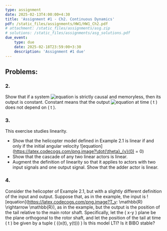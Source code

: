 ```yaml
---
type: assignment
date: 2025-02-13T4:00:00+4:30
title: 'Assignment #1 - Ch2. Continuous Dynamics'
pdf: /static_files/assignments/HW1/HW1_Ch2.pdf
# attachment: /static_files/assignments/asg.zip
# solutions: /static_files/assignments/asg_solutions.pdf
due_event: 
    type: due
    date: 2025-02-18T23:59:00+3:30
    description: 'Assignment #1 due'
---
```


## Problems:

### 2. 
Show that if a system ![equation](https://latex.codecogs.com/png.image?A^\mathbb{R}%20\rightarrow%20B^\mathbb{R}) is strictly causal and memoryless, then its output is constant. Constant means that the output ![equation](https://latex.codecogs.com/png.image?(S(x))(t)) at time \( t \) does not depend on \( t \).



### 3. 
This exercise studies linearity.
* Show that the helicopter model defined in Example 2.1 is linear if and only if the initial angular velocity ![equation](https://latex.codecogs.com/png.image?\dot{\theta}_{y}(0) = 0)
* Show that the cascade of any two linear actors is linear.
* Augment the definition of linearity so that it applies to actors with two input signals and one output signal. Show that the adder actor is linear.


### 4. 
Consider the helicopter of Example 2.1, but with a slightly different definition of the input and output. Suppose that, as in the example, the input is ![equation](https://latex.codecogs.com/png.image?T_y: \mathbb{R} \rightarrow \mathbb{R}), as in the example, but the output is the position of the tail relative to the main rotor shaft. Specifically, let the \( x-y \) plane be the plane orthogonal to the rotor shaft, and let the position of the tail at time \( t \) be given by a tuple \( ((x(t), y(t))) \)  Is this model LTI? Is it BIBO stable?


